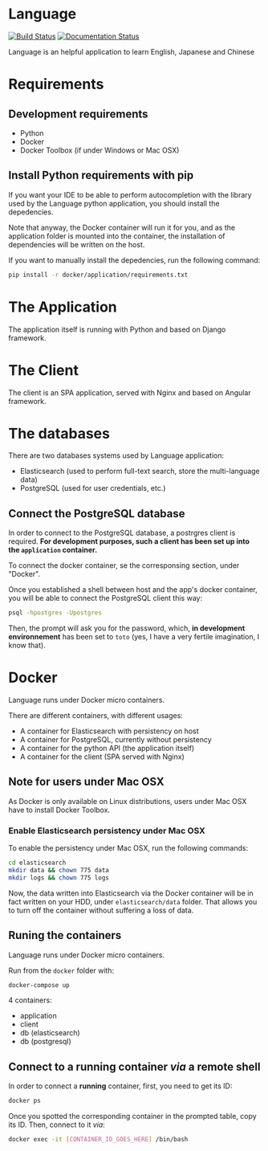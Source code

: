 # Language

[![Build Status](https://travis-ci.org/quentinfayet/python-language.svg?branch=master)](https://travis-ci.org/quentinfayet/python-language)
[![Documentation Status](https://readthedocs.org/projects/language/badge/?version=latest)](http://language.readthedocs.org/en/latest/?badge=latest)

Language is an helpful application to learn English, Japanese and Chinese

# Requirements

## Development requirements
- Python
- Docker
- Docker Toolbox (if under Windows or Mac OSX)

## Install Python requirements with pip

If you want your IDE to be able to perform autocompletion with the
library used by the Language python application, you should
install the depedencies.

Note that anyway, the Docker container will run it for you, and
as the application folder is mounted into the container, the installation
of dependencies will be written on the host.

If you want to manually install the depedencies, run the following command:

```sh
pip install -r docker/application/requirements.txt
```

# The Application

The application itself is running with Python and based on Django framework.

# The Client

The client is an SPA application, served with Nginx and based on
Angular framework.

# The databases

There are two databases systems used by Language application:

- Elasticsearch (used to perform full-text search, store the multi-language
data)
- PostgreSQL (used for user credentials, etc.)

## Connect the PostgreSQL database

In order to connect to the PostgreSQL database, a postrgres client is required.
**For development purposes, such a client has been set up into the `application`
container.**

To connect the docker container, se the corresponsing section, under "Docker".

Once you established a shell between host and the app's docker container, you
will be able to connect the PostgreSQL client this way:

```sh
psql -hpostgres -Upostgres
```

Then, the prompt will ask you for the password, which, **in development environnement**
has been set to `toto` (yes, I have a very fertile imagination, I know that).

# Docker

Language runs under Docker micro containers.

There are different containers, with different usages:

- A container for Elasticsearch with persistency on host
- A container for PostgreSQL, currently without persistency
- A container for the python API (the application itself)
- A container for the client (SPA served with Nginx)

## Note for users under Mac OSX

As Docker is only available on Linux distributions, users under Mac OSX
have to install Docker Toolbox.

### Enable Elasticsearch persistency under Mac OSX

To enable the persistency under Mac OSX, run the following commands:

```sh
cd elasticsearch
mkdir data && chown 775 data
mkdir logs && chown 775 logs
```

Now, the data written into Elasticsearch via the Docker container
will be in fact written on your HDD, under `elasticsearch/data`
folder. That allows you to turn off the container without suffering
a loss of data.

## Runing the containers

Language runs under Docker micro containers.

Run from the `docker` folder with:

```sh
docker-compose up
```

4 containers:
- application
- client
- db (elasticsearch)
- db (postgresql)

## Connect to a running container *via* a remote shell

In order to connect a **running** container, first, you need to get its ID:

```sh
docker ps
```

Once you spotted the corresponding container in the prompted table, copy its ID.
Then, connect to it *via*:

```sh
docker exec -it [CONTAINER_ID_GOES_HERE] /bin/bash
```
